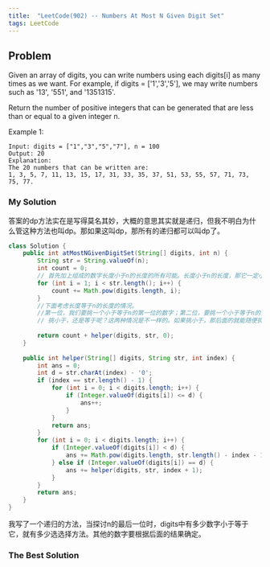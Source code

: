 ```yaml
---
title:  "LeetCode(902) -- Numbers At Most N Given Digit Set"
tags: LeetCode
---
```


## Problem

Given an array of digits, you can write numbers using each digits[i] as many times as we want.  For example, if digits = ['1','3','5'], we may write numbers such as '13', '551', and '1351315'.

Return the number of positive integers that can be generated that are less than or equal to a given integer n.

Example 1:

```
Input: digits = ["1","3","5","7"], n = 100
Output: 20
Explanation: 
The 20 numbers that can be written are:
1, 3, 5, 7, 11, 13, 15, 17, 31, 33, 35, 37, 51, 53, 55, 57, 71, 73, 75, 77.
```

### My Solution

答案的dp方法实在是写得莫名其妙，大概的意思其实就是递归，但我不明白为什么管这种方法也叫dp。那如果这叫dp，那所有的递归都可以叫dp了。

```java
class Solution {
    public int atMostNGivenDigitSet(String[] digits, int n) {
        String str = String.valueOf(n);
        int count = 0;
        // 首先加上组成的数字长度小于n的长度的所有可能。长度小于n的长度，那它一定小于n。从digits中，任选n-1个数字，任选n-2个数字……任选1个数字
        for (int i = 1; i < str.length(); i++) {
            count += Math.pow(digits.length, i);
        }
        //下面考虑长度等于n的长度的情况。
        //第一位，我们要挑一个小于等于n的第一位的数字；第二位，要挑一个小于等于n的第二位的数字……
        // 挑小于，还是等于呢？这两种情况是不一样的。如果挑小于，那后面的就能随便挑了，因为如果这一位小于的话，后面无论怎么挑都是小于的。而如果挑了等于，那么就要看后面有多少种挑法，也就是当前挑选这个数字有多少种挑法。
        
        return count + helper(digits, str, 0);
    }
    
    public int helper(String[] digits, String str, int index) {
        int ans = 0;
        int d = str.charAt(index) - '0';
        if (index == str.length() - 1) {
            for (int i = 0; i < digits.length; i++) {
                if (Integer.valueOf(digits[i]) <= d) {
                    ans++;
                }
            }
            return ans;
        }
        for (int i = 0; i < digits.length; i++) {
            if (Integer.valueOf(digits[i]) < d) {
                ans += Math.pow(digits.length, str.length() - index - 1);
            } else if (Integer.valueOf(digits[i]) == d) {
                ans += helper(digits, str, index + 1);
            }
        }
        return ans;
    }
}
```
我写了一个递归的方法，当探讨n的最后一位时，digits中有多少数字小于等于它，就有多少选选择方法。其他的数字要根据后面的结果确定。


### The Best Solution

```java

```

